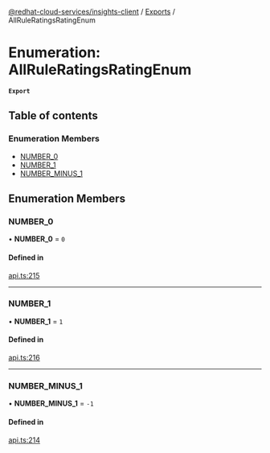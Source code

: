 [@redhat-cloud-services/insights-client](../README.md) / [Exports](../modules.md) / AllRuleRatingsRatingEnum

# Enumeration: AllRuleRatingsRatingEnum

**`Export`**

## Table of contents

### Enumeration Members

- [NUMBER\_0](AllRuleRatingsRatingEnum.md#number_0)
- [NUMBER\_1](AllRuleRatingsRatingEnum.md#number_1)
- [NUMBER\_MINUS\_1](AllRuleRatingsRatingEnum.md#number_minus_1)

## Enumeration Members

### NUMBER\_0

• **NUMBER\_0** = ``0``

#### Defined in

[api.ts:215](https://github.com/mkholjuraev/javascript-clients/blob/master/packages/insights/api.ts#L215)

___

### NUMBER\_1

• **NUMBER\_1** = ``1``

#### Defined in

[api.ts:216](https://github.com/mkholjuraev/javascript-clients/blob/master/packages/insights/api.ts#L216)

___

### NUMBER\_MINUS\_1

• **NUMBER\_MINUS\_1** = ``-1``

#### Defined in

[api.ts:214](https://github.com/mkholjuraev/javascript-clients/blob/master/packages/insights/api.ts#L214)
